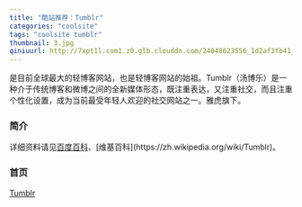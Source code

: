 ```yaml
---
title: "酷站推荐：Tumblr"
categories: "coolsite"
tags: "coolsite tumblr"
thumbnail: 3.jpg
qiniuurl: http://7xpt1l.com1.z0.glb.clouddn.com/24048623556_1d2af3fb41_b.jpg
---
```

是目前全球最大的轻博客网站，也是轻博客网站的始祖。Tumblr（汤博乐）是一种介于传统博客和微博之间的全新媒体形态，既注重表达，又注重社交，而且注重个性化设置，成为当前最受年轻人欢迎的社交网站之一。雅虎旗下。<!--more-->

### 简介
详细资料请见[百度百科](http://baike.baidu.com/link?url=yCx7jE4cG6nl3tLM5o3FPUJqldtrSztFhMD2xjWj-l0rQYLwxKTnNuP3oRWGSdAvkx1c1bRj16rz5aMlnwLAv_)、[维基百科](https://zh.wikipedia.org/wiki/Tumblr)。

### 首页
[Tumblr](https://www.tumblr.com/dashboard)